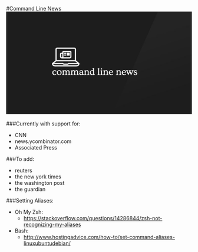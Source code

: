 #Command Line News
![Alt text](./assets/logo.png 'CLNews logo')

###Currently with support for:
- CNN
- news.ycombinator.com
- Associated Press

###To add:
- reuters
- the new york times
- the washington post
- the guardian

###Setting Aliases:
- Oh My Zsh:
  - https://stackoverflow.com/questions/14286844/zsh-not-recognizing-my-aliases
- Bash:
  - http://www.hostingadvice.com/how-to/set-command-aliases-linuxubuntudebian/
